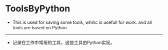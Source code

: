 # ToolsByPython
- This is used for saving some tools, whihc is usefull for work. and all tools are based on Python.

----------------------------------------------------------------
- 记录在工作中常用的工具，这些工具由Python实现。




